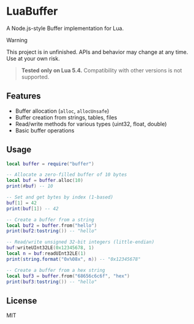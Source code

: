 # LuaBuffer

A Node.js-style Buffer implementation for Lua.

> [!WARNING]
> This project is in unfinished. APIs and behavior may change at any time. Use at your own risk.

> **Tested only on Lua 5.4.** Compatibility with other versions is not supported.

## Features

- Buffer allocation (`alloc`, `allocUnsafe`)
- Buffer creation from strings, tables, files
- Read/write methods for various types (uint32, float, double)
- Basic buffer operations

## Usage

```lua
local buffer = require("buffer")

-- Allocate a zero-filled buffer of 10 bytes
local buf = buffer.alloc(10)
print(#buf) -- 10

-- Set and get bytes by index (1-based)
buf[1] = 42
print(buf[1]) -- 42

-- Create a buffer from a string
local buf2 = buffer.from("hello")
print(buf2:tostring()) -- "hello"

-- Read/write unsigned 32-bit integers (little-endian)
buf:writeUInt32LE(0x12345678, 1)
local n = buf:readUInt32LE(1)
print(string.format("0x%08x", n)) -- "0x12345678"

-- Create a buffer from a hex string
local buf3 = buffer.from("68656c6c6f", "hex")
print(buf3:tostring()) -- "hello"
```

## License

MIT
